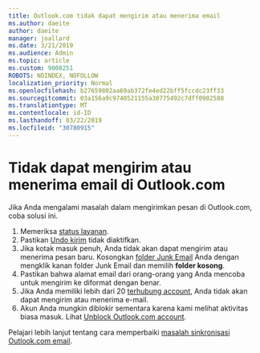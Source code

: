 ```yaml
---
title: Outlook.com tidak dapat mengirim atau menerima email
ms.author: daeite
author: daeite
manager: joallard
ms.date: 3/21/2019
ms.audience: Admin
ms.topic: article
ms.custom: 9000251
ROBOTS: NOINDEX, NOFOLLOW
localization_priority: Normal
ms.openlocfilehash: b27659802aa69ab372fe4ed22bff5fccdc23ff33
ms.sourcegitcommit: 03a156a9c9740521155a30775492c7dff0982588
ms.translationtype: MT
ms.contentlocale: id-ID
ms.lasthandoff: 03/22/2019
ms.locfileid: "30780915"
---
```

# <a name="cant-send-or-receive-email-in-outlookcom"></a>Tidak dapat mengirim atau menerima email di Outlook.com

Jika Anda mengalami masalah dalam mengirimkan pesan di Outlook.com, coba solusi ini.

1. Memeriksa [status layanan](https://go.microsoft.com/fwlink/p/?linkid=837482).
1. Pastikan [Undo kirim](https://outlook.live.com/mail/options/mail/messageContent/undoSend) tidak diaktifkan.
1. Jika kotak masuk penuh, Anda tidak akan dapat mengirim atau menerima pesan baru. Kosongkan [folder Junk Email](https://outlook.live.com/mail/junkemail) Anda dengan mengklik kanan folder Junk Email dan memilih **folder kosong**.
1. Pastikan bahwa alamat email dari orang-orang yang Anda mencoba untuk mengirim ke diformat dengan benar.
1. Jika Anda memiliki lebih dari 20 [terhubung account](https://outlook.live.com/mail/options/mail/accounts/connected), Anda tidak akan dapat mengirim atau menerima e-mail.
1. Akun Anda mungkin diblokir sementara karena kami melihat aktivitas biasa masuk. Lihat [Unblock Outlook.com account](https://support.office.com/article/f4ad2701-d166-4d8b-8a6a-9af2a1f8a4c4).

Pelajari lebih lanjut tentang cara memperbaiki [masalah sinkronisasi Outlook.com email](https://support.office.com/article/d39e3341-8d79-4bf1-b3c7-ded602233642).